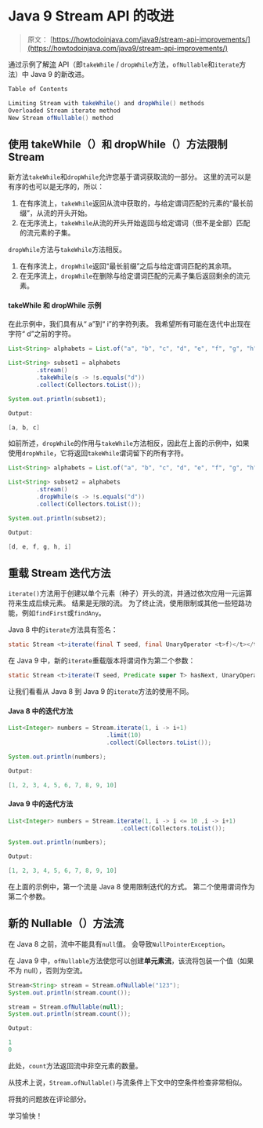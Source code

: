 # Java 9 Stream API 的改进

> 原文： [https://howtodoinjava.com/java9/stream-api-improvements/](https://howtodoinjava.com/java9/stream-api-improvements/)

通过示例了解[流](https://docs.oracle.com/javase/9/docs/api/java/util/stream/Stream.html) API（即`takeWhile` / `dropWhile`方法，`ofNullable`和`iterate`方法）中 Java 9 的新改进。

```java
Table of Contents

Limiting Stream with takeWhile() and dropWhile() methods
Overloaded Stream iterate method
New Stream ofNullable() method
```

## 使用 takeWhile（）和 dropWhile（）方法限制 Stream

新方法`takeWhile`和`dropWhile`允许您基于谓词获取流的一部分。 这里的流可以是有序的也可以是无序的，所以：

1.  在有序流上，`takeWhile`返回从流中获取的，与给定谓词匹配的元素的“最长前缀”，从流的开头开始。
2.  在无序流上，`takeWhile`从流的开头开始返回与给定谓词（但不是全部）匹配的流元素的子集。

`dropWhile`方法与`takeWhile`方法相反。

1.  在有序流上，`dropWhile`返回“最长前缀”之后与给定谓词匹配的其余项。
2.  在无序流上，`dropWhile`在删除与给定谓词匹配的元素子集后返回剩余的流元素。

#### takeWhile 和 dropWhile 示例

在此示例中，我们具有从“ a”到“ i”的字符列表。 我希望所有可能在迭代中出现在字符“ d”之前的字符。

```java
List<String> alphabets = List.of("a", "b", "c", "d", "e", "f", "g", "h", "i");

List<String> subset1 = alphabets
        .stream()
        .takeWhile(s -> !s.equals("d"))
        .collect(Collectors.toList());

System.out.println(subset1);

Output:

[a, b, c]

```

如前所述，`dropWhile`的作用与`takeWhile`方法相反，因此在上面的示例中，如果使用`dropWhile`，它将返回`takeWhile`谓词留下的所有字符。

```java
List<String> alphabets = List.of("a", "b", "c", "d", "e", "f", "g", "h", "i");

List<String> subset2 = alphabets
        .stream()
        .dropWhile(s -> !s.equals("d"))
        .collect(Collectors.toList());

System.out.println(subset2);

Output:

[d, e, f, g, h, i]

```

## 重载 Stream 迭代方法

`iterate()`方法用于创建以单个元素（种子）开头的流，并通过依次应用一元运算符来生成后续元素。 结果是无限的流。 为了终止流，使用限制或其他一些短路功能，例如`findFirst`或`findAny`。

Java 8 中的`iterate`方法具有签名：

```java
static Stream <t>iterate(final T seed, final UnaryOperator <t>f)</t></t>
```

在 Java 9 中，新的`iterate`重载版本将谓词作为第二个参数：

```java
static Stream <t>iterate(T seed, Predicate super T> hasNext, UnaryOperator <t>next)</t></t>
```

让我们看看从 Java 8 到 Java 9 的`iterate`方法的使用不同。

#### Java 8 中的迭代方法

```java
List<Integer> numbers = Stream.iterate(1, i -> i+1)
                            .limit(10)
                            .collect(Collectors.toList());

System.out.println(numbers);

Output:

[1, 2, 3, 4, 5, 6, 7, 8, 9, 10]

```

#### Java 9 中的迭代方法

```java
List<Integer> numbers = Stream.iterate(1, i -> i <= 10 ,i -> i+1)
                                .collect(Collectors.toList());

System.out.println(numbers);

Output:

[1, 2, 3, 4, 5, 6, 7, 8, 9, 10]

```

在上面的示例中，第一个流是 Java 8 使用限制迭代的方式。 第二个使用谓词作为第二个参数。

## 新的 Nullable（）方法流

在 Java 8 之前，流中不能具有`null`值。 会导致`NullPointerException`。

在 Java 9 中，`ofNullable`方法使您可以创建**单元素流**，该流将包装一个值（如果不为 null），否则为空流。

```java
Stream<String> stream = Stream.ofNullable("123");
System.out.println(stream.count());

stream = Stream.ofNullable(null);
System.out.println(stream.count());

Output:

1
0

```

此处，`count`方法返回流中非空元素的数量。

从技术上说，`Stream.ofNullable()`与流条件上下文中的空条件检查非常相似。

将我的问题放在评论部分。

学习愉快！